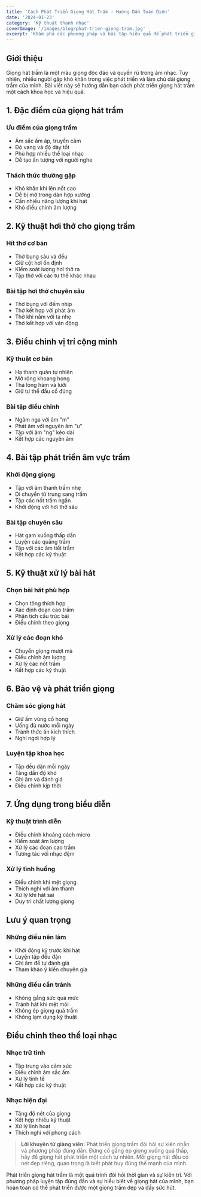 ```yaml
---
title: 'Cách Phát Triển Giọng Hát Trầm - Hướng Dẫn Toàn Diện'
date: '2024-01-23'
category: 'Kỹ thuật thanh nhạc'
coverImage: '/images/blog/phat-trien-giong-tram.jpg'
excerpt: 'Khám phá các phương pháp và bài tập hiệu quả để phát triển giọng hát trầm. Từ kỹ thuật thở, điều chỉnh cộng minh đến các bài tập chuyên sâu cho giọng trầm.'
---
```


## Giới thiệu

Giọng hát trầm là một màu giọng độc đáo và quyến rũ trong âm nhạc. Tuy nhiên, nhiều người gặp khó khăn trong việc phát triển và làm chủ dải giọng trầm của mình. Bài viết này sẽ hướng dẫn bạn cách phát triển giọng hát trầm một cách khoa học và hiệu quả.

## 1. Đặc điểm của giọng hát trầm

### Ưu điểm của giọng trầm
- Âm sắc ấm áp, truyền cảm
- Độ vang và độ dày tốt
- Phù hợp nhiều thể loại nhạc
- Dễ tạo ấn tượng với người nghe

### Thách thức thường gặp
- Khó khăn khi lên nốt cao
- Dễ bị mờ trong dàn hợp xướng
- Cần nhiều năng lượng khi hát
- Khó điều chỉnh âm lượng

## 2. Kỹ thuật hơi thở cho giọng trầm

### Hít thở cơ bản
- Thở bụng sâu và đều
- Giữ cột hơi ổn định
- Kiểm soát lượng hơi thở ra
- Tập thở với các tư thế khác nhau

### Bài tập hơi thở chuyên sâu
- Thở bụng với đếm nhịp
- Thở kết hợp với phát âm
- Thở khi nằm với tạ nhẹ
- Thở kết hợp với vận động

## 3. Điều chỉnh vị trí cộng minh

### Kỹ thuật cơ bản
- Hạ thanh quản tự nhiên
- Mở rộng khoang họng
- Thả lỏng hàm và lưỡi
- Giữ tư thế đầu cổ đúng

### Bài tập điều chỉnh
- Ngâm nga với âm "m"
- Phát âm với nguyên âm "u"
- Tập với âm "ng" kéo dài
- Kết hợp các nguyên âm

## 4. Bài tập phát triển âm vực trầm

### Khởi động giọng
- Tập với âm thanh trầm nhẹ
- Di chuyển từ trung sang trầm
- Tập các nốt trầm ngắn
- Khởi động với hơi thở sâu

### Bài tập chuyên sâu
- Hát gam xuống thấp dần
- Luyện các quãng trầm
- Tập với các âm tiết trầm
- Kết hợp các kỹ thuật

## 5. Kỹ thuật xử lý bài hát

### Chọn bài hát phù hợp
- Chọn tông thích hợp
- Xác định đoạn cao trầm
- Phân tích cấu trúc bài
- Điều chỉnh theo giọng

### Xử lý các đoạn khó
- Chuyển giọng mượt mà
- Điều chỉnh âm lượng
- Xử lý các nốt trầm
- Kết hợp các kỹ thuật

## 6. Bảo vệ và phát triển giọng

### Chăm sóc giọng hát
- Giữ ấm vùng cổ họng
- Uống đủ nước mỗi ngày
- Tránh thức ăn kích thích
- Nghỉ ngơi hợp lý

### Luyện tập khoa học
- Tập đều đặn mỗi ngày
- Tăng dần độ khó
- Ghi âm và đánh giá
- Điều chỉnh kịp thời

## 7. Ứng dụng trong biểu diễn

### Kỹ thuật trình diễn
- Điều chỉnh khoảng cách micro
- Kiểm soát âm lượng
- Xử lý các đoạn cao trầm
- Tương tác với nhạc đệm

### Xử lý tình huống
- Điều chỉnh khi mệt giọng
- Thích nghi với âm thanh
- Xử lý khi hát sai
- Duy trì chất lượng giọng

## Lưu ý quan trọng

### Những điều nên làm
- Khởi động kỹ trước khi hát
- Luyện tập đều đặn
- Ghi âm để tự đánh giá
- Tham khảo ý kiến chuyên gia

### Những điều cần tránh
- Không gắng sức quá mức
- Tránh hát khi mệt mỏi
- Không ép giọng quá trầm
- Không lạm dụng kỹ thuật

## Điều chỉnh theo thể loại nhạc

### Nhạc trữ tình
- Tập trung vào cảm xúc
- Điều chỉnh âm sắc ấm
- Xử lý tinh tế
- Kết hợp các kỹ thuật

### Nhạc hiện đại
- Tăng độ nét của giọng
- Kết hợp nhiều kỹ thuật
- Xử lý linh hoạt
- Thích nghi với phong cách

> **Lời khuyên từ giảng viên:** Phát triển giọng trầm đòi hỏi sự kiên nhẫn và phương pháp đúng đắn. Đừng cố gắng ép giọng xuống quá thấp, hãy để giọng hát phát triển một cách tự nhiên. Mỗi giọng hát đều có nét đẹp riêng, quan trọng là biết phát huy đúng thế mạnh của mình.

Phát triển giọng hát trầm là một quá trình đòi hỏi thời gian và sự kiên trì. Với phương pháp luyện tập đúng đắn và sự hiểu biết về giọng hát của mình, bạn hoàn toàn có thể phát triển được một giọng trầm đẹp và đầy sức hút. 
